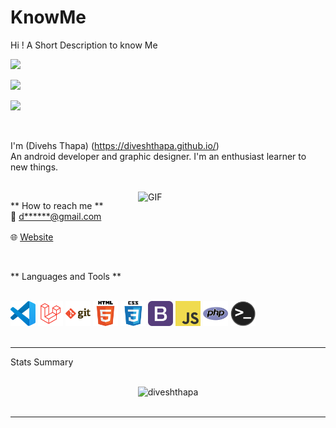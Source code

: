 # KnowMe
Hi !
A Short Description to know Me 

<a href="https://discord.com/channels/@dbase#6556" target="_blank"><img height="30" src="https://lh5.googleusercontent.com/proxy/QJcNBMh-R7xk7EoymOIzgorIPjMN2zTHfDrIaj69YlfiEl_-tBNyrkPoa84bjB3aLd4X3ICFC9mI35ngR7EHkDAEv6jg8Rf5N8Oo-pVVtEmqhKqlXyMLj2RJd1akIC0F=w1600"></a>&nbsp;


<a href="https://www.youtube.com/channel/UCRQYfdqumV5BVU43y1zO8yQ" target="_blank"><img height="30" src="https://cdn.mos.cms.futurecdn.net/8gzcr6RpGStvZFA2qRt4v6.jpg"></a>&nbsp;&nbsp;


<a href="https://wordpress.com/view/kasari0.wordpress.com" target="_blank"><img height="30" src="https://img.favpng.com/21/17/10/wordpress-logo-website-blog-icon-png-favpng-qsyAuDFukpKbsCKFCjaFLrhsA.jpg"></a>&nbsp;&nbsp;&nbsp;
</p>
<br>

I'm (Divehs Thapa) (https://diveshthapa.github.io/)<br>
An android developer and graphic designer. I'm an enthusiast learner to new things. 

<br>

 <img align="right" width="300" alt="GIF" src="https://images.squarespace-cdn.com/content/v1/584c30d9440243f4207181d8/1491319751868-T4DQXC8CSYYL61A3ADQA/LifeLongLearner_white.png?format=750w" />

 ** How to reach me **
  <br>
 📧 [d******@gmail.com](mailto:dthapa007@gmail.com)
  <br>
 🌐 <a href="http://dthapa.com.np/" target="_blank"><img height="30">Website</a>
  
  
  <br>
    
** Languages and Tools **

<br>
<code><img height="40" src="https://raw.githubusercontent.com/github/explore/80688e429a7d4ef2fca1e82350fe8e3517d3494d/topics/visual-studio-code/visual-studio-code.png"></code>
<code><img height="40" src="https://raw.githubusercontent.com/github/explore/80688e429a7d4ef2fca1e82350fe8e3517d3494d/topics/laravel/laravel.png"></code>
<code><img height="40" src="https://raw.githubusercontent.com/github/explore/80688e429a7d4ef2fca1e82350fe8e3517d3494d/topics/git/git.png"></code>
<code><img height="40" src="https://raw.githubusercontent.com/github/explore/80688e429a7d4ef2fca1e82350fe8e3517d3494d/topics/html/html.png"></code>
<code><img height="40" src="https://raw.githubusercontent.com/github/explore/80688e429a7d4ef2fca1e82350fe8e3517d3494d/topics/css/css.png"></code>
<code><img height="40" src="https://raw.githubusercontent.com/github/explore/80688e429a7d4ef2fca1e82350fe8e3517d3494d/topics/bootstrap/bootstrap.png"></code>
<code><img height="40" src="https://raw.githubusercontent.com/github/explore/80688e429a7d4ef2fca1e82350fe8e3517d3494d/topics/javascript/javascript.png"></code>
<code><img height="40" src="https://raw.githubusercontent.com/github/explore/80688e429a7d4ef2fca1e82350fe8e3517d3494d/topics/php/php.png"></code>
<code><img height="40" src="https://raw.githubusercontent.com/github/explore/80688e429a7d4ef2fca1e82350fe8e3517d3494d/topics/terminal/terminal.png"></code>


<br>
<br>
<hr>
<summary>Stats Summary</summary> 

<br>

<p align="center"> <img src="https://github-readme-stats.vercel.app/api?username=diveshthapa&show_icons=true&theme=gotham" alt="diveshthapa" />
</br>

<br>
<hr>
<div align="center">
<div>
